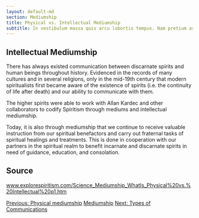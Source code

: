 ```yaml
---
layout: default-md
section: Mediumship
title: Physical vs. Intellectual Mediumship
subtitle: In vestibulum massa quis arcu lobortis tempus. Nam pretium arcu in odio vulputate luctus.
---
```


## Intellectual Mediumship
There has always existed communication between discarnate spirits and human beings throughout history. Evidenced in the records of many cultures and in several religions, only in the mid-19th century that modern spiritualists first became aware of the existence of spirits (i.e. the continuity of life after death) and our ability to communicate with them.

The higher spirits were able to work with Allan Kardec and other collaborators to codify Spiritism through mediums and intellectual mediumship.

Today, it is also through mediumship that we continue to receive valuable instruction from our spiritual benefactors and carry out fraternal tasks of spiritual healings and treatments.  This is done in cooperation with our partners in the spiritual realm to benefit incarnate and discarnate spirits in need of guidance, education, and consolation.


## Source
www.explorespiritism.com/Science_Mediumship_WhatIs_Physical%20vs.%20Intellectual%20p1.htm



<a href="physical" class="button">Previous: Physical mediumship</a>
<a href="./" class="button special">Mediumship</a>
<a href="types-of-communications" class="button">Next: Types of Communications</a>
